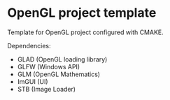 # OpenGL project template

Template for OpenGL project configured with CMAKE.

Dependencies:
- GLAD (OpenGL loading library)
- GLFW (Windows API)
- GLM (OpenGL Mathematics)
- ImGUI (UI)
- STB (Image Loader) 
